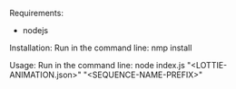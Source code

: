 Requirements:
- nodejs

Installation:
Run in the command line: nmp install

Usage:
Run in the command line: node index.js "<LOTTIE-ANIMATION.json>" "<OUTPUT-FOLDER>\<SEQUENCE-NAME-PREFIX>" <START-FRAME> <END-FRAME>